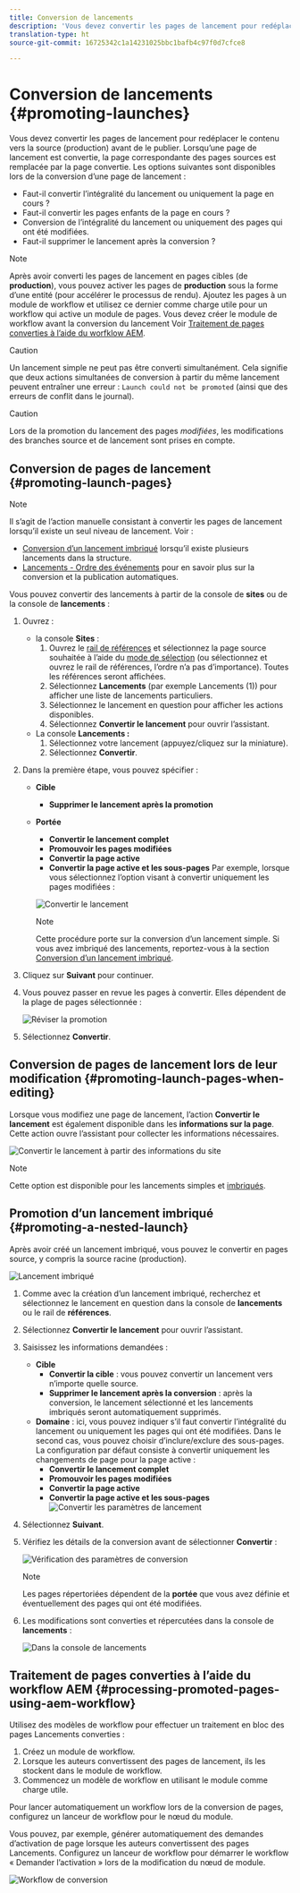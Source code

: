 ```yaml
---
title: Conversion de lancements
description: 'Vous devez convertir les pages de lancement pour redéplacer le contenu vers la source (production) avant de le publier. '
translation-type: ht
source-git-commit: 16725342c1a14231025bbc1bafb4c97f0d7cfce8

---
```



# Conversion de lancements {#promoting-launches}

Vous devez convertir les pages de lancement pour redéplacer le contenu vers la source (production) avant de le publier. Lorsqu’une page de lancement est convertie, la page correspondante des pages sources est remplacée par la page convertie. Les options suivantes sont disponibles lors de la conversion d’une page de lancement :

* Faut-il convertir l’intégralité du lancement ou uniquement la page en cours ?
* Faut-il convertir les pages enfants de la page en cours ?
* Conversion de l’intégralité du lancement ou uniquement des pages qui ont été modifiées.
* Faut-il supprimer le lancement après la conversion ?

>[!NOTE]
>
>Après avoir converti les pages de lancement en pages cibles (de **production**), vous pouvez activer les pages de **production** sous la forme d’une entité (pour accélérer le processus de rendu). Ajoutez les pages à un module de workflow et utilisez ce dernier comme charge utile pour un workflow qui active un module de pages. Vous devez créer le module de workflow avant la conversion du lancement Voir [Traitement de pages converties à l’aide du worfklow AEM](#processing-promoted-pages-using-aem-workflow).

>[!CAUTION]
>
>Un lancement simple ne peut pas être converti simultanément. Cela signifie que deux actions simultanées de conversion à partir du même lancement peuvent entraîner une erreur : `Launch could not be promoted` (ainsi que des erreurs de conflit dans le journal).

>[!CAUTION]
>
>Lors de la promotion du lancement des pages *modifiées*, les modifications des branches source et de lancement sont prises en compte.

## Conversion de pages de lancement {#promoting-launch-pages}

>[!NOTE]
>
>Il s’agit de l’action manuelle consistant à convertir les pages de lancement lorsqu’il existe un seul niveau de lancement. Voir :
>
>* [Conversion d’un lancement imbriqué](#promoting-a-nested-launch) lorsqu’il existe plusieurs lancements dans la structure.
>* [Lancements - Ordre des événements](/help/sites-cloud/authoring/launches/overview.md#launches-the-order-of-events) pour en savoir plus sur la conversion et la publication automatiques.
>



Vous pouvez convertir des lancements à partir de la console de **sites** ou de la console de **lancements** :

1. Ouvrez :
   * la console **Sites** :
      1. Ouvrez le [rail de références](/help/sites-cloud/authoring/fundamentals/environment-tools.md#references) et sélectionnez la page source souhaitée à l’aide du [mode de sélection](/help/sites-cloud/authoring/getting-started/basic-handling.md) (ou sélectionnez et ouvrez le rail de références, l’ordre n’a pas d’importance). Toutes les références seront affichées.
      1. Sélectionnez **Lancements** (par exemple Lancements (1)) pour afficher une liste de lancements particuliers.
      1. Sélectionnez le lancement en question pour afficher les actions disponibles.
      1. Sélectionnez **Convertir le lancement** pour ouvrir l’assistant.
   * La console **Lancements :**
      1. Sélectionnez votre lancement (appuyez/cliquez sur la miniature).
      1. Sélectionnez **Convertir**.
1. Dans la première étape, vous pouvez spécifier :
   * **Cible**
      * **Supprimer le lancement après la promotion**
   * **Portée**
      * **Convertir le lancement complet**
      * **Promouvoir les pages modifiées**
      * **Convertir la page active**
      * **Convertir la page active et les sous-pages**
      Par exemple, lorsque vous sélectionnez l’option visant à convertir uniquement les pages modifiées :

      ![Convertir le lancement](/help/sites-cloud/authoring/assets/launches-promote.png)

      >[!NOTE]
      >
      >Cette procédure porte sur la conversion d’un lancement simple. Si vous avez imbriqué des lancements, reportez-vous à la section [Conversion d’un lancement imbriqué](#promoting-a-nested-launch).
1. Cliquez sur **Suivant** pour continuer.
1. Vous pouvez passer en revue les pages à convertir. Elles dépendent de la plage de pages sélectionnée :

   ![Réviser la promotion](/help/sites-cloud/authoring/assets/launches-promote-review.png)

1. Sélectionnez **Convertir**.

## Conversion de pages de lancement lors de leur modification   {#promoting-launch-pages-when-editing}

Lorsque vous modifiez une page de lancement, l’action **Convertir le lancement** est également disponible dans les **informations sur la page**. Cette action ouvre l’assistant pour collecter les informations nécessaires.

![Convertir le lancement à partir des informations du site](/help/sites-cloud/authoring/assets/launches-promote-page-info.png)

>[!NOTE]
>
>Cette option est disponible pour les lancements simples et [imbriqués](#promoting-a-nested-launch).

## Promotion d’un lancement imbriqué   {#promoting-a-nested-launch}

Après avoir créé un lancement imbriqué, vous pouvez le convertir en pages source, y compris la source racine (production).

![Lancement imbriqué](/help/sites-cloud/authoring/assets/launches-promoting-nested.png)

1. Comme avec la création d’un lancement imbriqué, recherchez et sélectionnez le lancement en question dans la console de **lancements** ou le rail de **références**.
1. Sélectionnez **Convertir le lancement** pour ouvrir l’assistant.
1. Saisissez les informations demandées :
   * **Cible**
      * **Convertir la cible** : vous pouvez convertir un lancement vers n’importe quelle source.
      * **Supprimer le lancement après la conversion** : après la conversion, le lancement sélectionné et les lancements imbriqués seront automatiquement supprimés.
   * **Domaine** : ici, vous pouvez indiquer s’il faut convertir l’intégralité du lancement ou uniquement les pages qui ont été modifiées. Dans le second cas, vous pouvez choisir d’inclure/exclure des sous-pages. La configuration par défaut consiste à convertir uniquement les changements de page pour la page active :
      * **Convertir le lancement complet**
      * **Promouvoir les pages modifiées**
      * **Convertir la page active**
      * **Convertir la page active et les sous-pages**
   ![Convertir les paramètres de lancement](/help/sites-cloud/authoring/assets/launches-promote-settings.png)

1. Sélectionnez **Suivant**.
1. Vérifiez les détails de la conversion avant de sélectionner **Convertir** :

   ![Vérification des paramètres de conversion](/help/sites-cloud/authoring/assets/launches-promote-review-2.png)

   >[!NOTE]
   >
   >Les pages répertoriées dépendent de la **portée** que vous avez définie et éventuellement des pages qui ont été modifiées.

1. Les modifications sont converties et répercutées dans la console de **lancements** :

   ![Dans la console de lancements](/help/sites-cloud/authoring/assets/launches-console.png)

## Traitement de pages converties à l’aide du workflow AEM {#processing-promoted-pages-using-aem-workflow}

Utilisez des modèles de workflow pour effectuer un traitement en bloc des pages Lancements converties :

1. Créez un module de workflow.
1. Lorsque les auteurs convertissent des pages de lancement, ils les stockent dans le module de workflow.
1. Commencez un modèle de workflow en utilisant le module comme charge utile.

Pour lancer automatiquement un workflow lors de la conversion de pages, configurez un lanceur de workflow pour le nœud du module. <!--To start a workflow automatically when pages are promoted, [configure a workflow launcher](/help/sites-administering/workflows-starting.md#workflows-launchers) for the package node.-->

Vous pouvez, par exemple, générer automatiquement des demandes d’activation de page lorsque les auteurs convertissent des pages Lancements. Configurez un lanceur de workflow pour démarrer le workflow « Demander l’activation » lors de la modification du nœud de module.

![Workflow de conversion](/help/sites-cloud/authoring/assets/launches-create-workflow.png)
